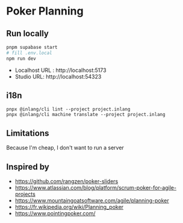 # Poker Planning

## Run locally

```sh
pnpm supabase start
# fill .env.local
npm run dev
```

- Localhost URL : http://localhost:5173
- Studio URL: http://localhost:54323

## i18n

```
pnpx @inlang/cli lint --project project.inlang
pnpx @inlang/cli machine translate --project project.inlang
```

## Limitations

Because I'm cheap, I don't want to run a server

## Inspired by

- https://github.com/rangzen/poker-sliders
- https://www.atlassian.com/blog/platform/scrum-poker-for-agile-projects
- https://www.mountaingoatsoftware.com/agile/planning-poker
- https://fr.wikipedia.org/wiki/Planning_poker
- https://www.pointingpoker.com/
